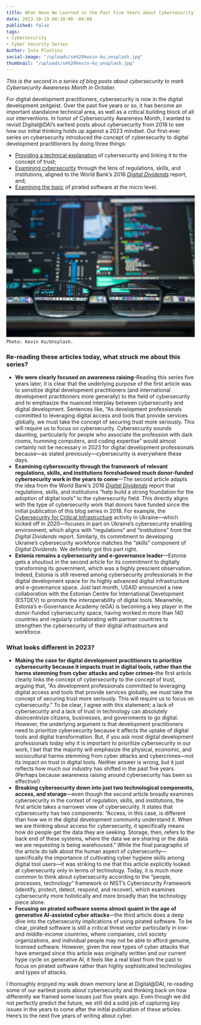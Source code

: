 ```yaml
---
title: What Have We Learned in the Past Five Years about Cybersecurity?
date: 2023-10-19 08:10:00 -04:00
published: false
tags:
- Cybersecurity
- Cyber Security Series
Author: Inta Plostins
social-image: "/uploads/sm%20kevin-ku_unsplash.jpg"
thumbnail: "/uploads/sm%20kevin-ku_unsplash.jpg"
---
```


*This is the second in a series of blog posts about cybersecurity to mark Cybersecurity Awareness Month in October.*

For digital development practitioners, cybersecurity is now in the digital development zeitgeist. Over the past five years or so, it has become an important standalone technical area, as well as a critical building block of all our interventions. In honor of Cybersecurity Awareness Month, I wanted to revisit Digital@DAI’s earliest posts about cybersecurity from 2018 to see how our initial thinking holds up against a 2023 mindset. Our first-ever series on cybersecurity introduced the concept of cybersecurity to digital development practitioners by doing three things:

* [Providing a technical explanation](https://dai-global-digital.com/cybersecurity-series-part-1-trust-is-why-cyber-security-matters-to-digital-development.html?utm_source=related-box) of cybersecurity and linking it to the concept of trust;
* [Examining cybersecurity](https://dai-global-digital.com/cyber-security-2.html) through the lens of regulations, skills, and institutions, aligned to the World Bank’s 2016 *[Digital Dividends](https://documents1.worldbank.org/curated/en/896971468194972881/pdf/102725-PUB-Replacement-PUBLIC.pdf)* report, and;
* [Examining the topic](https://dai-global-digital.com/cyber-security-series-part-3-pirated-software.html) of pirated software at the micro level.

<!--more-->

![kevin-ku_unsplash.jpg](/uploads/kevin-ku_unsplash.jpg)`Photo: Kevin Ku/Unsplash.`

### Re-reading these articles today, what struck me about this series?

* **We were clearly focused on awareness raising**–Reading this series five years later, it is clear that the underlying purpose of the first article was to sensitize digital development practitioners (and international development practitioners more generally) to the field of cybersecurity and to emphasize the nuanced interplay between cybersecurity and digital development. Sentences like, “As development professionals committed to leveraging digital access and tools that provide services globally, we must take the concept of securing trust more seriously. This will require us to focus on cybersecurity. Cybersecurity sounds daunting, particularly for people who associate the profession with dark rooms, humming computers, and coding expertise” would almost certainly not be necessary in 2023 for digital development professionals because—as stated previously—cybersecurity is everywhere these days.
* **Examining cybersecurity through the framework of relevant regulations, skills, and institutions foreshadowed much donor-funded cybersecurity work in the years to come**—The second article adapts the idea from the World Bank’s 2016 *[Digital Dividends](https://documents1.worldbank.org/curated/en/896971468194972881/pdf/102725-PUB-Replacement-PUBLIC.pdf)* report that regulations, skills, and institutions “help build a strong foundation for the adoption of digital tools” to the cybersecurity field. This directly aligns with the type of cybersecurity work that donors have funded since the initial publication of this blog series in 2018. For example, the [Cybersecurity for Critical Infrastructure](https://www.dai.com/our-work/projects/ukraine-cybersecurity-for-critical-infrastructure-activity) activity in Ukraine—which kicked off in 2020—focuses in part on Ukraine’s cybersecurity enabling environment, which aligns with “regulations” and “institutions” from the *Digital Dividends* report. Similarly, its commitment to developing Ukraine’s cybersecurity workforce matches the “skills” component of *Digital Dividends*. We definitely got this part right.
* **Estonia remains a cybersecurity and e-governance leader**—Estonia gets a shoutout in the second article for its commitment to digitally transforming its government, which was a highly prescient observation. Indeed, Estonia is still revered among cybersecurity professionals in the digital development space for its highly advanced digital infrastructure and e-governance space. Just last month, USAID announced a new collaboration with the Estonian Centre for International Development (ESTDEV) to promote the interoperability of digital tools. Meanwhile, Estonia’s e-Governance Academy (eGA) is becoming a key player in the donor-funded cybersecurity space, having worked in more than 140 countries and regularly collaborating with partner countries to strengthen the cybersecurity of their digital infrastructure and workforce.

### What looks different in 2023? 

* **Making the case for digital development practitioners to prioritize cybersecurity because it impacts trust in digital tools, rather than the harms stemming from cyber attacks and cyber crimes**–the first article clearly links the concept of cybersecurity to the concept of trust, arguing that, “As development professionals committed to leveraging digital access and tools that provide services globally, we must take the concept of securing trust more seriously. This will require us to focus on cybersecurity.” To be clear, I agree with this statement; a lack of cybersecurity and a lack of trust in technology can absolutely disincentivize citizens, businesses, and governments to go digital. However, the underlying argument is that development practitioners need to prioritize cybersecurity because it affects the uptake of digital tools and digital transformation. But, if you ask most digital development professionals today why it is important to prioritize cybersecurity in our work, I bet that the majority will emphasize the physical, economic, and sociocultural harms stemming from cyber attacks and cybercrimes—not its impact on trust in digital tools. Neither answer is wrong, but it just reflects how much our industry has shifted in the past five years. (Perhaps because awareness raising around cybersecurity has been so effective!)
* **Breaking cybersecurity down into just two technological components, access, and storage**—even though the second article broadly examines cybersecurity in the context of regulation, skills, and institutions, the first article takes a narrower view of cybersecurity. It states that cybersecurity has two components: “Access, in this case, is different than how we in the digital development community understand it. When we are thinking about access for cybersecurity, it specifically means how do people get the data they are seeking. Storage, then, refers to the back end of these systems, where the data we are sharing or the data we are requesting is being warehoused.” While the final paragraphs of the article do talk about the human aspect of cybersecurity— specifically the importance of cultivating cyber hygiene skills among digital tool users—it was striking to me that this article explicitly looked at cybersecurity only in terms of technology. Today, it is much more common to think about cybersecurity according to the “people, processes, technology” framework or NIST’s Cybersecurity Framework (identify, protect, detect, respond, and recover), which examines cybersecurity more holistically and more broadly than the technology piece alone.
* **Focusing on pirated software seems almost quaint in the age of generative AI-assisted cyber attacks**—the third article does a deep dive into the cybersecurity implications of using pirated software. To be clear, pirated software is still a critical threat vector particularly in low- and middle-income countries, where companies, civil society organizations, and individual people may not be able to afford genuine, licensed software. However, given the new types of cyber attacks that have emerged since this article was originally written and our current hype cycle on generative AI, it feels like a real blast from the past to focus on pirated software rather than highly sophisticated technologies and types of attacks.

I thoroughly enjoyed my walk down memory lane at Digital@DAI, re-reading some of our earliest posts about cybersecurity and thinking back on how differently we framed some issues just five years ago. Even though we did not perfectly predict the future, we still did a solid job of capturing key issues in the years to come after the initial publication of these articles. Here’s to the next five years of writing about cyber.